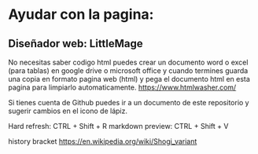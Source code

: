 # Ayudar con la pagina:
## Diseñador web: LittleMage
No necesitas saber codigo html puedes crear un documento word o excel (para tablas) en google drive o microsoft office y cuando termines guarda una copia en formato pagina web (html) y pega el documento html en esta pagina para limpiarlo automaticamente. https://www.htmlwasher.com/

Si tienes cuenta de Github puedes ir a un documento de este repositorio y sugerir cambios en el icono de lápiz.

Hard refresh: CTRL + Shift + R
markdown preview: CTRL + Shift + V

history bracket
https://en.wikipedia.org/wiki/Shogi_variant